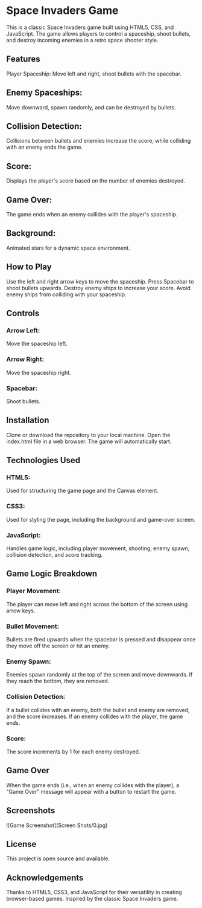 # Space Invaders Game
This is a classic Space Invaders game built using HTML5, CSS, and JavaScript. The game allows players to control a spaceship, shoot bullets, and destroy incoming enemies in a retro space shooter style.

## Features
Player Spaceship: Move left and right, shoot bullets with the spacebar.

## Enemy Spaceships: 
Move downward, spawn randomly, and can be destroyed by bullets.

## Collision Detection: 
Collisions between bullets and enemies increase the score, while colliding with an enemy ends the game.

## Score: 
Displays the player's score based on the number of enemies destroyed.

## Game Over: 
The game ends when an enemy collides with the player's spaceship.

## Background:
Animated stars for a dynamic space environment.

## How to Play
Use the left and right arrow keys to move the spaceship.
Press Spacebar to shoot bullets upwards.
Destroy enemy ships to increase your score.
Avoid enemy ships from colliding with your spaceship.

## Controls
### Arrow Left: 
Move the spaceship left.
### Arrow Right: 
Move the spaceship right.
### Spacebar: 
Shoot bullets.

## Installation
Clone or download the repository to your local machine.
Open the index.html file in a web browser.
The game will automatically start.

## Technologies Used
### HTML5:
Used for structuring the game page and the Canvas element.

### CSS3: 
Used for styling the page, including the background and game-over screen.

### JavaScript: 
Handles game logic, including player movement, shooting, enemy spawn, collision detection, and score tracking.

## Game Logic Breakdown
### Player Movement: 
The player can move left and right across the bottom of the screen using arrow keys.
### Bullet Movement: 
Bullets are fired upwards when the spacebar is pressed and disappear once they move off the screen or hit an enemy.
### Enemy Spawn: 
Enemies spawn randomly at the top of the screen and move downwards. If they reach the bottom, they are removed.
### Collision Detection: 
If a bullet collides with an enemy, both the bullet and enemy are removed, and the score increases. If an enemy collides with the player, the game ends.
### Score: 
The score increments by 1 for each enemy destroyed.

## Game Over
When the game ends (i.e., when an enemy collides with the player), a "Game Over" message will appear with a button to restart the game.

## Screenshots
![Game Screenshot](Screen Shots/0.jpg)


## License
This project is open source and available.

## Acknowledgements
Thanks to HTML5, CSS3, and JavaScript for their versatility in creating browser-based games.
Inspired by the classic Space Invaders game.
